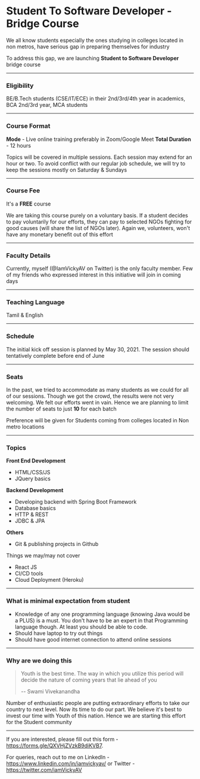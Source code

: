 # Student To Software Developer - Bridge Course

We all know students especially the ones studying in colleges located in non metros, have serious gap in preparing themselves for industry 

To address this gap, we are launching **Student to Software Developer** bridge course

---

### Eligibility
BE/B.Tech students (CSE/IT/ECE) in their 2nd/3rd/4th year in academics, BCA 2nd/3rd year, MCA students

---

### Course Format
**Mode** - Live online training preferably in Zoom/Google Meet
**Total Duration** - 12 hours

Topics will be covered in multiple sessions. Each session may extend for an hour or two. To avoid conflict with our regular job schedule, we will try to keep the sessions mostly on Saturday & Sundays

---

### Course Fee
It's a **FREE** course

We are taking this course purely on a voluntary basis. If a student decides to pay voluntarily for our efforts, they can pay to selected NGOs fighting for good causes (will share the list of NGOs later). Again we, volunteers, won't have any monetary benefit out of this effort

---

### Faculty Details
Currently, myself (@IamVickyAV on Twitter) is the only faculty member. Few of my friends who expressed interest in this initiative will join in coming days

---

### Teaching Language
Tamil & English

---

### Schedule
The initial kick off session is planned by May 30, 2021. The session should tentatively complete before end of June

---

### Seats
In the past, we tried to accommodate as many students as we could for all of our sessions. Though we got the crowd, the results were not very welcoming. We felt our efforts went in vain. Hence we are planning to limit the number of seats to just **10** for each batch

Preference will be given for Students coming from colleges located in Non metro locations

---

### Topics

**Front End Development**
* HTML/CSS/JS
* JQuery basics

**Backend Development**
* Developing backend with Spring Boot Framework
* Database basics
* HTTP & REST
* JDBC & JPA

**Others**
* Git & publishing projects in Github

Things we may/may not cover

* React JS
* CI/CD tools
* Cloud Deployment (Heroku)

---

### What is minimal expectation from student

* Knowledge of any one programming language (knowing Java would be a PLUS) is a must. You don't have to be an expert in that Programming language though. At least you should be able to code. 
* Should have laptop to try out things
* Should have good internet connection to attend online sessions

---

### Why are we doing this

> Youth is the best time. The way in which you utilize this period will decide the nature of coming years that lie ahead of you
> 
>  -- Swami Vivekanandha 

Number of enthusiastic people are putting extraordinary efforts to take our country to next level. Now its time to do our part. We believe it's best to invest our time with Youth of this nation. Hence we are starting this effort for the Student community

---

If you are interested, please fill out this form - https://forms.gle/QXVHjZVzkB9diKVB7. 

For queries, reach out to me on LinkedIn - https://www.linkedin.com/in/iamvickyav/ or Twitter - https://twitter.com/iamVickyAV
